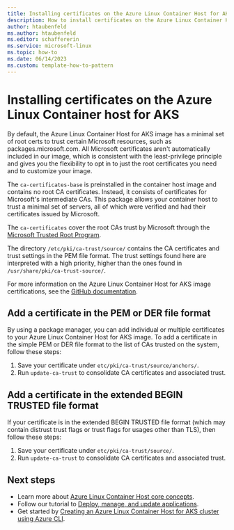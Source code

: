 ```yaml
---
title: Installing certificates on the Azure Linux Container Host for AKS
description: How to install certificates on the Azure Linux Container Host for AKS.
author: htaubenfeld
ms.author: htaubenfeld
ms.editor: schaffererin
ms.service: microsoft-linux
ms.topic: how-to
ms.date: 06/14/2023
ms.custom: template-how-to-pattern
---
```


# Installing certificates on the Azure Linux Container host for AKS

By default, the Azure Linux Container Host for AKS image has a minimal set of root certs to trust certain Microsoft resources, such as packages.microsoft.com. All Microsoft certificates aren't automatically included in our image, which is consistent with the least-privilege principle and gives you the flexibility to opt in to just the root certificates you need and to customize your image.

The `ca-certificates-base` is preinstalled in the container host image and contains no root CA certificates. Instead, it consists of certificates for Microsoft's intermediate CAs. This package allows your container host to trust a minimal set of servers, all of which were verified and had their certificates issued by Microsoft.

The `ca-certificates` cover the root CAs trust by Microsoft through the [Microsoft Trusted Root Program](/security/trusted-root/participants-list).

The directory `/etc/pki/ca-trust/source/` contains the CA certificates and trust settings in the PEM file format. The trust settings found here are interpreted with a high priority, higher than the ones found in `/usr/share/pki/ca-trust-source/`.

For more information on the Azure Linux Container Host for AKS image certifications, see the [GitHub documentation](https://github.com/microsoft/CBL-Mariner/blob/2.0/toolkit/docs/security/ca-certificates.md).

## Add a certificate in the PEM or DER file format

By using a package manager, you can add individual or multiple certificates to your Azure Linux Container Host for AKS image. To add a certificate in the simple PEM or DER file format to the list of CAs trusted on the system, follow these steps:

1. Save your certificate under `etc/pki/ca-trust/source/anchors/`.
1. Run `update-ca-trust` to consolidate CA certificates and associated trust.

## Add a certificate in the extended BEGIN TRUSTED file format

If your certificate is in the extended BEGIN TRUSTED file format (which may contain distrust trust flags or trust flags for usages other than TLS), then follow these steps:

1. Save your certificate under `etc/pki/ca-trust/source/`.
2. Run `update-ca-trust` to consolidate CA certificates and associated trust.

## Next steps

- Learn more about [Azure Linux Container Host core concepts](./concepts-core.md).
- Follow our tutorial to [Deploy, manage, and update applications](./tutorial-azure-linux-create-cluster.md).
- Get started by [Creating an Azure Linux Container Host for AKS cluster using Azure CLI](./quickstart-azure-cli.md).

